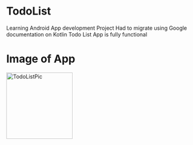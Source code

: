 # TodoList
Learning Android App development Project
Had to migrate using Google documentation on Kotlin
Todo List App is fully functional

# Image of App
<img width="175" alt="TodoListPic" src="https://user-images.githubusercontent.com/90150680/223299897-d613848c-354b-4d26-82ad-9e14289847eb.png">

